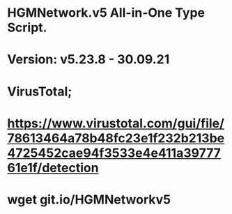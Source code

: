 # HGMNetwork.v5 All-in-One Type Script.

Version: v5.23.8 - 30.09.21
====
VirusTotal;
====
https://www.virustotal.com/gui/file/78613464a78b48fc23e1f232b213be4725452cae94f3533e4e411a3977761e1f/detection
====
wget git.io/HGMNetworkv5
====
